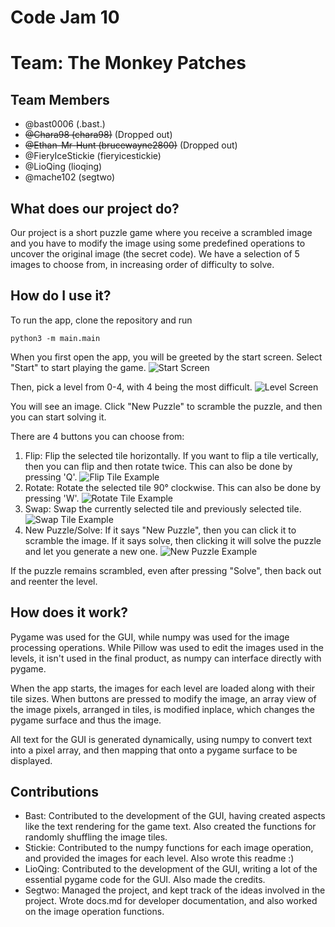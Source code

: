 # Code Jam 10
# Team: The Monkey Patches

## Team Members
- @bast0006 (.bast.)
- ~~@Chara98 (chara98)~~ (Dropped out)
- ~~@Ethan-Mr-Hunt (brucewayne2800)~~ (Dropped out)
- @FieryIceStickie (fieryicestickie)
- @LioQing (lioqing)
- @mache102 (segtwo)


## What does our project do?

Our project is a short puzzle game where you receive a scrambled image and you have to modify the image using some predefined operations to uncover the original image (the secret code).
We have a selection of 5 images to choose from, in increasing order of difficulty to solve.

## How do I use it?

To run the app, clone the repository and run
```shell
python3 -m main.main
```

When you first open the app, you will be greeted by the start screen. Select "Start" to start playing the game.
![Start Screen](../cj10-monkey-patches/DocImages/startscreen.png)

Then, pick a level from 0-4, with 4 being the most difficult.
![Level Screen](../cj10-monkey-patches/DocImages/levels.png)

You will see an image. Click "New Puzzle" to scramble the puzzle, and then you can start solving it.

There are 4 buttons you can choose from:
1. Flip: Flip the selected tile horizontally. If you want to flip a tile vertically, then you can flip and then rotate twice. This can also be done by pressing 'Q'.
![Flip Tile Example](../cj10-monkey-patches/DocImages/flip.png)
2. Rotate: Rotate the selected tile 90° clockwise. This can also be done by pressing 'W'.
![Rotate Tile Example](../cj10-monkey-patches/DocImages/rotate.png)
3. Swap: Swap the currently selected tile and previously selected tile.
![Swap Tile Example](../cj10-monkey-patches/DocImages/swap.png)
4. New Puzzle/Solve: If it says "New Puzzle", then you can click it to scramble the image. If it says solve, then clicking it will solve the puzzle and let you generate a new one.
![New Puzzle Example](../cj10-monkey-patches/DocImages/newpuzzle.png)

If the puzzle remains scrambled, even after pressing "Solve", then back out and reenter the level.

## How does it work?
Pygame was used for the GUI, while numpy was used for the image processing operations. While Pillow was used to edit the images used in the levels, it isn't used in the final product, as numpy can interface directly with pygame.

When the app starts, the images for each level are loaded along with their tile sizes. When buttons are pressed to modify the image, an array view of the image pixels, arranged in tiles, is modified inplace, which changes the pygame surface and thus the image.

All text for the GUI is generated dynamically, using numpy to convert text into a pixel array, and then mapping that onto a pygame surface to be displayed.

## Contributions
- Bast: Contributed to the development of the GUI, having created aspects like the text rendering for the game text. Also created the functions for randomly shuffling the image tiles.
- Stickie: Contributed to the numpy functions for each image operation, and provided the images for each level. Also wrote this readme :)
- LioQing: Contributed to the development of the GUI, writing a lot of the essential pygame code for the GUI. Also made the credits.
- Segtwo: Managed the project, and kept track of the ideas involved in the project. Wrote docs.md for developer documentation, and also worked on the image operation functions.
